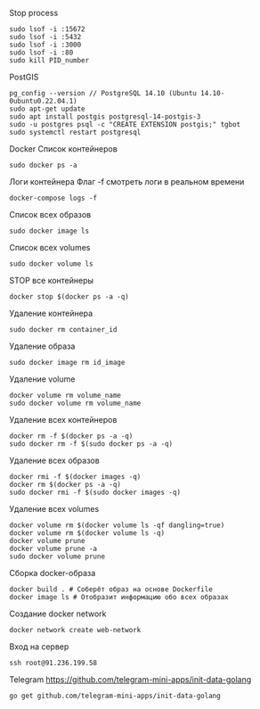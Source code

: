 Stop process
```
sudo lsof -i :15672
sudo lsof -i :5432
sudo lsof -i :3000
sudo lsof -i :80
sudo kill PID_number
```

PostGIS
```
pg_config --version // PostgreSQL 14.10 (Ubuntu 14.10-0ubuntu0.22.04.1)
sudo apt-get update
sudo apt install postgis postgresql-14-postgis-3
sudo -u postgres psql -c "CREATE EXTENSION postgis;" tgbot
sudo systemctl restart postgresql
```

Docker
Список контейнеров
```
sudo docker ps -a
```

Логи контейнера
Флаг -f смотреть логи в реальном времени
```
docker-compose logs -f
```

Список всех образов
```
sudo docker image ls
```

Список всех volumes
```
sudo docker volume ls
```

STOP все контейнеры
```
docker stop $(docker ps -a -q)
```

Удаление контейнера
```
sudo docker rm container_id
```

Удаление образа
```
sudo docker image rm id_image
```

Удаление volume
```
docker volume rm volume_name
sudo docker volume rm volume_name
```

Удаление всех контейнеров
```
docker rm -f $(docker ps -a -q)
sudo docker rm -f $(sudo docker ps -a -q)
```

Удаление всех образов
```
docker rmi -f $(docker images -q)
docker rm $(docker ps -a -q)
sudo docker rmi -f $(sudo docker images -q)
```

Удаление всех volumes
```
docker volume rm $(docker volume ls -qf dangling=true)
docker volume rm $(docker volume ls -q)
docker volume prune
docker volume prune -a
sudo docker volume prune
```

Сборка docker-образа
```
docker build . # Соберёт образ на основе Dockerfile
docker image ls # Отобразит информацию обо всех образах
```

Создание docker network
```
docker network create web-network
```

Вход на сервер
```
ssh root@91.236.199.58
```

Telegram
https://github.com/telegram-mini-apps/init-data-golang
```
go get github.com/telegram-mini-apps/init-data-golang
```
